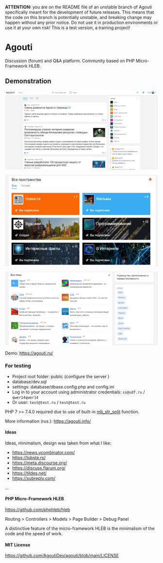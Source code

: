 **ATTENTION:** you are on the README file of an unstable branch of Agouti specifically meant for the development of future releases. This means that the code on this branch is potentially unstable, and breaking change may happen without any prior notice. Do not use it in production environments or use it at your own risk! This is a test version, a training project!

# Agouti

Discussion (forum) and Q&A platform. Community based on PHP Micro-Framework HLEB.

## Demonstration

![Agouti](https://raw.githubusercontent.com/AgoutiDev/agouti/main/public/assets/images/agouti.jpg)

![Agouti spaces](https://raw.githubusercontent.com/AgoutiDev/agouti/main/public/assets/images/agouti2.jpg)

![Agouti topics](https://raw.githubusercontent.com/AgoutiDev/agouti/main/public/assets/images/agouti3.jpg)

Demo: https://agouti.ru/

### For testing

*   Project root folder: public (configure the server )
*   database/dev.sql
*   settings: database/dbase.config.php and config.ini
*   Log in to your account using administrator credentials: `ss@sdf.ru` / `qwer14qwer14`
*   Or user: `test@test.ru` / `test@test.ru`

PHP 7 >= 7.4.0 required due to use of built-in [mb_str_split](https://www.php.net/manual/en/function.mb-str-split.php) function.

More information (rus.): https://agouti.info/

#### Ideas

Ideas, minimalism, design was taken from what I like:

*   https://news.ycombinator.com/
*   https://lobste.rs/
*   https://meta.discourse.org/
*   https://discuss.flarum.org/
*   https://tildes.net/
*   https://subreply.com/

...

#### PHP Micro-Framework HLEB

https://github.com/phphleb/hleb

Routing > Controllers > Models > Page Builder > Debug Panel

A distinctive feature of the micro-framework HLEB is the minimalism of the code and the speed of work.

#### MIT License

https://github.com/AgoutiDev/agouti/blob/main/LICENSE 